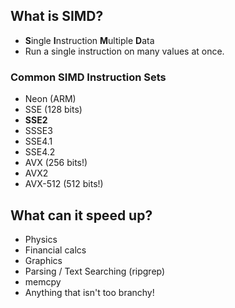 ## What is SIMD?
* **S**ingle **I**nstruction **M**ultiple **D**ata
* Run a single instruction on many values at once.

### Common SIMD Instruction Sets
* Neon (ARM)
* SSE (128 bits)
* **SSE2** 
* SSSE3 
* SSE4.1 
* SSE4.2
* AVX (256 bits!)
* AVX2
* AVX-512 (512 bits!)

## What can it speed up?
 * Physics 
 * Financial calcs
 * Graphics 
 * Parsing / Text Searching (ripgrep)
 * memcpy
 * Anything that isn't too branchy!





